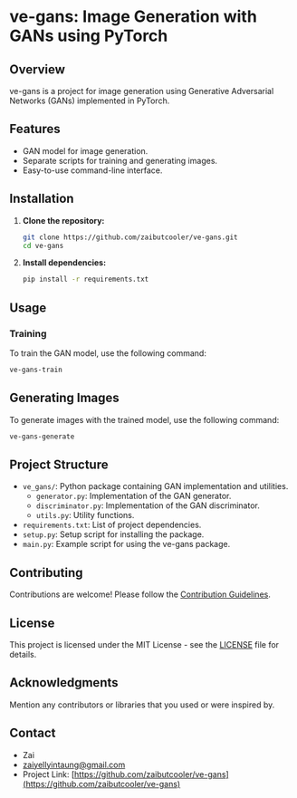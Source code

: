 # ve-gans: Image Generation with GANs using PyTorch

## Overview

ve-gans is a project for image generation using Generative Adversarial Networks (GANs) implemented in PyTorch.

## Features

- GAN model for image generation.
- Separate scripts for training and generating images.
- Easy-to-use command-line interface.

## Installation

1. **Clone the repository:**

   ```bash
   git clone https://github.com/zaibutcooler/ve-gans.git
   cd ve-gans
   ```

2. **Install dependencies:**

   ```bash
   pip install -r requirements.txt
   ```

## Usage

### Training

To train the GAN model, use the following command:

  ```bash
  ve-gans-train
  ```

## Generating Images

To generate images with the trained model, use the following command:

  ```bash
  ve-gans-generate
  ```

## Project Structure

- `ve_gans/`: Python package containing GAN implementation and utilities.
  - `generator.py`: Implementation of the GAN generator.
  - `discriminator.py`: Implementation of the GAN discriminator.
  - `utils.py`: Utility functions.
- `requirements.txt`: List of project dependencies.
- `setup.py`: Setup script for installing the package.
- `main.py`: Example script for using the ve-gans package.

## Contributing

Contributions are welcome! Please follow the [Contribution Guidelines](CONTRIBUTING.md).

## License

This project is licensed under the MIT License - see the [LICENSE](LICENSE) file for details.

## Acknowledgments

Mention any contributors or libraries that you used or were inspired by.

## Contact

- Zai
- <zaiyellyintaung@gmail.com>
- Project Link: [https://github.com/zaibutcooler/ve-gans](https://github.com/zaibutcooler/ve-gans)
